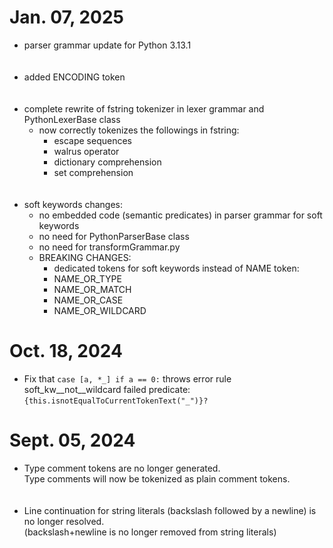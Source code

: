 # Jan. 07, 2025
- parser grammar update for Python 3.13.1  
  <br/><br/>
- added ENCODING token  
  <br/><br/>
- complete rewrite of fstring tokenizer in lexer grammar and PythonLexerBase class
    - now correctly tokenizes the followings in fstring:
        - escape sequences
        - walrus operator
        - dictionary comprehension
        - set comprehension  
          <br/><br/>
- soft keywords changes:
    - no embedded code (semantic predicates) in parser grammar for soft keywords
    - no need for PythonParserBase class
    - no need for transformGrammar.py
    - BREAKING CHANGES:
        - dedicated tokens for soft keywords instead of NAME token:
        - NAME_OR_TYPE
        - NAME_OR_MATCH
        - NAME_OR_CASE
        - NAME_OR_WILDCARD

# Oct. 18, 2024
- Fix that `case [a, *_] if a == 0:` throws error rule soft_kw__not__wildcard failed predicate:
  `{this.isnotEqualToCurrentTokenText("_")}?`

# Sept. 05, 2024
- Type comment tokens are no longer generated.  
  Type comments will now be tokenized as plain comment tokens.  
  <br/><br/>
- Line continuation for string literals (backslash followed by a newline) is no longer resolved.  
  (backslash+newline is no longer removed from string literals)
